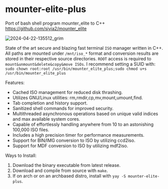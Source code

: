 # mounter-elite-plus
Port of bash shell program mounter_elite to C++ 
https://github.com/siyia2/mounter_elite

![2024-04-22-135512_grim](https://github.com/siyia2/mounter-elite-plus/assets/46220960/d642aae7-b21d-4178-b90a-727922517c1d)

State of the art secure and blazing fast terminal `ISO` manager written in C++. All paths are mounted under `/mnt/iso_*` format and conversion results are stored in their respective source directories. `ROOT` access is required to `mount&unmount&delete&copy&move ISOs`. I recommend setting a SUID with:  `sudo chown root:root /usr/bin/mounter_elite_plus;sudo chmod u+s /usr/bin/mounter_elite_plus`

Features:
* Cached ISO management for reduced disk thrashing.
* Utilizes GNU/Linux utilities: rm,rmdir,cp,mv,mount,umount,find.
* Tab completion and history support.
* Sanitized shell commands for improved security.
* Multithreaded asynchronous operations based on unique valid indices and max available system cores.
* Capable of effortlessly handling anywhere from 10 to an astonishing 100,000 ISO files.
* Includes a high precision timer for performance measurements.
* Support for BIN/IMG conversion to ISO by utilizing ccd2iso.
* Support for MDF conversion to ISO by utilizing mdf2iso.
  
Ways to Install:
1) Download the binary executable from latest release.
2) Download and compile from source with `make`.
3) If on arch or on an archbased distro, install with `yay -S mounter-elite-plus`.
